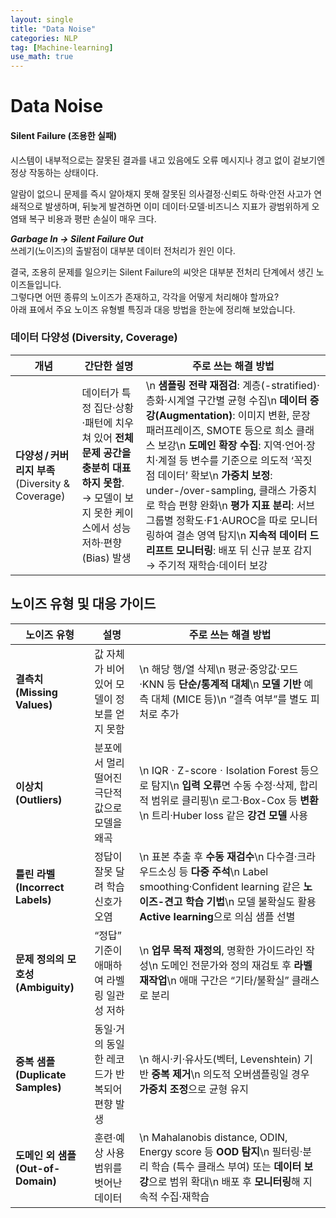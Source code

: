 ```yaml
---
layout: single
title: "Data Noise"
categories: NLP
tag: [Machine-learning]
use_math: true
---
```


# Data Noise

#### Silent Failure (조용한 실패)
시스템이 내부적으로는 잘못된 결과를 내고 있음에도 오류 메시지나 경고 없이 겉보기엔 정상 작동하는 상태이다.

알람이 없으니 문제를 즉시 알아채지 못해 잘못된 의사결정·신뢰도 하락·안전 사고가 연쇄적으로 발생하며, 뒤늦게 발견하면 이미 데이터·모델·비즈니스 지표가 광범위하게 오염돼 복구 비용과 평판 손실이 매우 크다.

***Garbage In → Silent Failure Out***<br>
쓰레기(노이즈)의 출발점이 대부분 데이터 전처리가 원인 이다.

결국, 조용히 문제를 일으키는 Silent Failure의 씨앗은 대부분 전처리 단계에서 생긴 노이즈들입니다.<br>
그렇다면 어떤 종류의 노이즈가 존재하고, 각각을 어떻게 처리해야 할까요?<br>
아래 표에서 주요 노이즈 유형별 특징과 대응 방법을 한눈에 정리해 보았습니다.

### 데이터 다양성 (Diversity, Coverage)
| 개념 | 간단한 설명 | 주로 쓰는 해결 방법 |
|------|-------------|--------------------|
| **다양성 / 커버리지 부족**(Diversity & Coverage) | 데이터가 특정 집단·상황·패턴에 치우쳐 있어 **전체 문제 공간을 충분히 대표하지 못함**. → 모델이 보지 못한 케이스에서 성능 저하·편향(Bias) 발생 | \\n **샘플링 전략 재점검**: 계층(-stratified)·층화·시계열 구간별 균형 수집\\n **데이터 증강(Augmentation)**: 이미지 변환, 문장 패러프레이즈, SMOTE 등으로 희소 클래스 보강\\n **도메인 확장 수집**: 지역·언어·장치·계절 등 변수를 기준으로 의도적 ‘꼭짓점 데이터’ 확보\\n **가중치 보정**: under-/over-sampling, 클래스 가중치로 학습 편향 완화\\n **평가 지표 분리**: 서브그룹별 정확도·F1·AUROC을 따로 모니터링하여 결손 영역 탐지\\n **지속적 데이터 드리프트 모니터링**: 배포 뒤 신규 분포 감지 → 주기적 재학습·데이터 보강 |


## 노이즈 유형 및 대응 가이드
| 노이즈 유형 | 설명 | 주로 쓰는 해결 방법 |
|-------------|------------|--------------------|
| **결측치 (Missing Values)** | 값 자체가 비어 있어 모델이 정보를 얻지 못함 | \\n 해당 행/열 삭제\\n 평균·중앙값·모드·KNN 등 **단순/통계적 대체**\\n **모델 기반** 예측 대체 (MICE 등)\\n “결측 여부”를 별도 피처로 추가 |
| **이상치 (Outliers)** | 분포에서 멀리 떨어진 극단적 값으로 모델을 왜곡 | \\n IQRㆍZ-scoreㆍIsolation Forest 등으로 탐지\\n **입력 오류**면 수동 수정·삭제, 합리적 범위로 클리핑\\n 로그·Box-Cox 등 **변환**\\n 트리·Huber loss 같은 **강건 모델** 사용 |
| **틀린 라벨 (Incorrect Labels)** | 정답이 잘못 달려 학습 신호가 오염 | \\n 표본 추출 후 **수동 재검수**\\n 다수결·크라우드소싱 등 **다중 주석**\\n Label smoothing·Confident learning 같은 **노이즈-견고 학습 기법**\\n 모델 불확실도 활용 **Active learning**으로 의심 샘플 선별 |
| **문제 정의의 모호성 (Ambiguity)** | “정답” 기준이 애매하여 라벨링 일관성 저하 | \\n **업무 목적 재정의**, 명확한 가이드라인 작성\\n 도메인 전문가와 정의 재검토 후 **라벨 재작업**\\n 애매 구간은 “기타/불확실” 클래스로 분리 |
| **중복 샘플 (Duplicate Samples)** | 동일·거의 동일한 레코드가 반복되어 편향 발생 | \\n 해시·키·유사도(벡터, Levenshtein) 기반 **중복 제거**\\n 의도적 오버샘플링일 경우 **가중치 조정**으로 균형 유지 |
| **도메인 외 샘플 (Out-of-Domain)** | 훈련·예상 사용 범위를 벗어난 데이터 | \\n Mahalanobis distance, ODIN, Energy score 등 **OOD 탐지**\\n 필터링·분리 학습 (특수 클래스 부여) 또는 **데이터 보강**으로 범위 확대\\n 배포 후 **모니터링**해 지속적 수집·재학습 |




